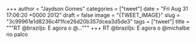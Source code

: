 
+++
author = "Jaydson Gomes"
categories = ["tweet"]
date = "Fri Aug 31 17:06:20 +0000 2012"
draft = false
image = "{TWEET_IMAGE}"
slug = "3c99961e1d8236c4f1fce26d20b357dcea3d5de3"
tags = ["tweet"]
title = """RT @braziljs: E agora o @..."""
+++
RT @braziljs: E agora o @michalbe no palco
